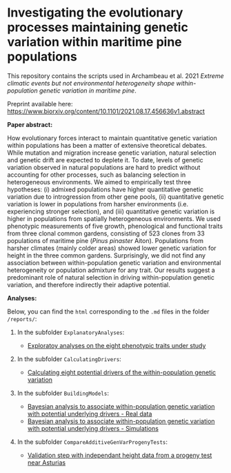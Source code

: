 
# Investigating the evolutionary processes maintaining genetic variation within maritime pine populations

This repository contains the scripts used in Archambeau et al. 2021 *Extreme climatic events but not environmental heterogeneity shape within-population genetic variation in maritime pine*.

Preprint available here: https://www.biorxiv.org/content/10.1101/2021.08.17.456636v1.abstract

**Paper abstract:**

How evolutionary forces interact to maintain quantitative genetic variation within populations has been a matter of extensive theoretical debates. While mutation and migration increase genetic variation, natural selection and genetic drift are expected to deplete it. To date, levels of genetic variation observed in natural populations are hard to predict without accounting for other processes, such as balancing selection in heterogeneous environments. We aimed to empirically test three hypotheses: (i) admixed populations have higher quantitative genetic variation due to introgression from other gene pools, (ii) quantitative genetic variation is lower in populations from harsher environments (i.e. experiencing stronger selection), and (iii) quantitative genetic variation is higher in populations from spatially heterogeneous environments. We used phenotypic measurements of five growth, phenological and functional traits from three clonal common gardens, consisting of 523 clones from 33 populations of maritime pine (*Pinus pinaster* Aiton). Populations from harsher climates (mainly colder areas) showed lower genetic variation for height in the three common gardens. Surprisingly, we did not find any association between within-population genetic variation and environmental heterogeneity or population admixture for any trait. Our results suggest a predominant role of natural selection in driving within-population genetic variation, and therefore indirectly their adaptive potential.

**Analyses:**

Below, you can find the `html` corresponding to the `.md` files in the folder `/reports/`:

1. In the subfolder `ExplanatoryAnalyses`: 

    - [Exploratoy analyses on the eight phenotypic traits under study](https://juliettearchambeau.github.io/H2Pinpin/ExploratoryAnalysesPhenotypicData.html)
    
    
2. In the subfolder `CalculatingDrivers`:

    - [Calculating eight potential drivers of the within-population genetic variation](https://juliettearchambeau.github.io/H2Pinpin/CalculatingPotentialDrivers.html)


3. In the subfolder `BuildingModels`:

    - [Bayesian analysis to associate within-population genetic variation with potential underlying drivers - Real data](https://juliettearchambeau.github.io/H2Pinpin/CovariateModelsRealData.html)
    - [Bayesian analysis to associate within-population genetic variation with potential underlying drivers - Simulations](https://juliettearchambeau.github.io/H2Pinpin/HierarchicalModels_WithPotentialDrivers_SimulatedData.html)
    
    
4. In the subfolder `CompareAdditiveGenVarProgenyTests`:

    - [Validation step with independant height data from a progeny test near Asturias](https://juliettearchambeau.github.io/H2Pinpin/CompareAdditiveGenVarProgenyTests.html)
    
    
    